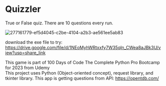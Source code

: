 # Quizzler
True or False quiz. There are 10 questions every run.

![277161779-ef5d4045-c2be-4104-a2b3-ae561ee5ab83](https://github.com/ikhsanmasu/100-Days-of-Code-The-Complete-Python-Pro-Bootcamp/assets/76894210/0204ba8e-a2ac-46af-a0c6-f972b661cc95)


download the exe file to try: https://drive.google.com/file/d/1NEoMyhWRtxxfy7W35qln_CWea8aJBk3U/view?usp=share_link <br>

This game is part of 100 Days of Code The Complete Python Pro Bootcamp for 2023 from Udemy <br>
This project uses Python (Object-oriented concept), request library, and tkinter library. This app is getting questions from API: https://opentdb.com/



